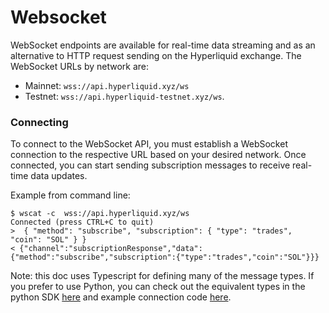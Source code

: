 # Websocket

WebSocket endpoints are available for real-time data streaming and as an alternative to HTTP request sending on the Hyperliquid exchange. The WebSocket URLs by network are:

* Mainnet: `wss://api.hyperliquid.xyz/ws`&#x20;
* Testnet: `wss://api.hyperliquid-testnet.xyz/ws`.

### Connecting

To connect to the WebSocket API, you must establish a WebSocket connection to the respective URL based on your desired network. Once connected, you can start sending subscription messages to receive real-time data updates.

Example from command line:

```
$ wscat -c  wss://api.hyperliquid.xyz/ws
Connected (press CTRL+C to quit)
>  { "method": "subscribe", "subscription": { "type": "trades", "coin": "SOL" } }
< {"channel":"subscriptionResponse","data":{"method":"subscribe","subscription":{"type":"trades","coin":"SOL"}}}
```

Note: this doc uses Typescript for defining many of the message types. If you prefer to use Python, you can check out the equivalent types in the python SDK [here](https://github.com/hyperliquid-dex/hyperliquid-python-sdk/blob/master/hyperliquid/utils/types.py) and example connection code [here](https://github.com/hyperliquid-dex/hyperliquid-python-sdk/blob/master/hyperliquid/websocket_manager.py).
